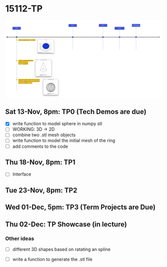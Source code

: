 # 15112-TP

![alt text](https://github.com/tcabezon/15112-TP/blob/main/15112-TP.jpeg?raw=true)


## Sat 13-Nov, 8pm: TP0 (Tech Demos are due)

- [x] write function to model sphere in numpy stl
- [ ] WORKING: 3D -> 2D
- [ ] combine two .stl mesh objects
- [ ] write function to model the initial mesh of the ring
- [ ] add comments to the code

## Thu 18-Nov, 8pm: TP1

- [ ] Interface

## Tue 23-Nov, 8pm: TP2

## Wed 01-Dec, 5pm: TP3 (Term Projects are Due)

## Thu 02-Dec: TP Showcase (in lecture)

### Other ideas

- [ ] different 3D shapes based on ratating an spline
- [ ] write a function to generate the .stl file

